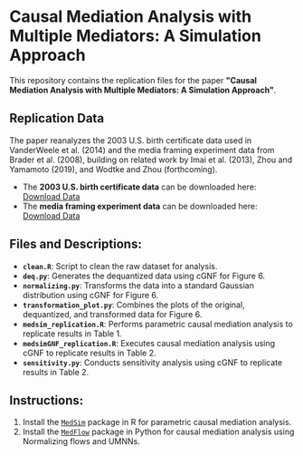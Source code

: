 # Causal Mediation Analysis with Multiple Mediators: A Simulation Approach

This repository contains the replication files for the paper **"Causal Mediation Analysis with Multiple Mediators: A Simulation Approach"**.

## Replication Data

The paper reanalyzes the 2003 U.S. birth certificate data used in VanderWeele et al. (2014) and the media framing experiment data from Brader et al. (2008), building on related work by Imai et al. (2013), Zhou and Yamamoto (2019), and Wodtke and Zhou (forthcoming).

- The **2003 U.S. birth certificate data** can be downloaded here: [Download Data](https://data.nber.org/lbid/2003/linkco2003us_den.csv.zip)  
- The **media framing experiment data** can be downloaded here: [Download Data](https://dataverse.harvard.edu/dataset.xhtml?persistentId=doi:10.7910/DVN/OU6D17)


## Files and Descriptions:

- **`clean.R`**: Script to clean the raw dataset for analysis.
- **`deq.py`**: Generates the dequantized data using cGNF for Figure 6.
- **`normalizing.py`**: Transforms the data into a standard Gaussian distribution using cGNF for Figure 6.
- **`transformation_plot.py`**: Combines the plots of the original, dequantized, and transformed data for Figure 6.
- **`medsim_replication.R`**: Performs parametric causal mediation analysis to replicate results in Table 1.
- **`medsimGNF_replication.R`**: Executes causal mediation analysis using cGNF to replicate results in Table 2.
- **`sensitivity.py`**: Conducts sensitivity analysis using cGNF to replicate results in Table 2.

## Instructions:

1. Install the [`MedSim`](https://github.com/JesseZhou-1/medsim) package in R for parametric causal mediation analysis.
2. Install the [`MedFlow`](https://github.com/JesseZhou-1/medflow) package in Python for causal mediation analysis using Normalizing flows and UMNNs.
